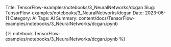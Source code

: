 Title: TensorFlow-examples/notebooks/3_NeuralNetworks/dcgan
Slug: TensorFlow-examples/notebooks/3_NeuralNetworks/dcgan
Date: 2023-06-11
Category: AI
Tags: AI
Summary: content/docs/TensorFlow-examples/notebooks/3_NeuralNetworks/dcgan.ipynb

{% notebook TensorFlow-examples/notebooks/3_NeuralNetworks/dcgan.ipynb %}